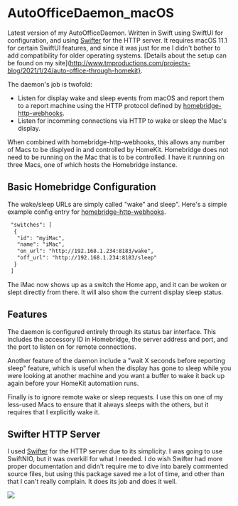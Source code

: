 # AutoOfficeDaemon_macOS
 
Latest version of my AutoOfficeDaemon.  Written in Swift using SwiftUI for configuration, and using [Swifter](https://github.com/jmcarpenter2/swifter) for the HTTP server.  It requires macOS 11.1 for certain SwiftUI features, and since it was just for me I didn't bother to add compatibility for older operating systems.
[Details about the setup can be found on my site](http://www.tmproductions.com/projects-blog/2021/1/24/auto-office-through-homekit}.

The daemon's job is twofold:
- Listen for display wake and sleep events from macOS and report them to a report machine using the HTTP protocol defined by [homebridge-http-webhooks](https://www.npmjs.com/package/homebridge-http-webhooks).
- Listen for incomming connections via HTTP to wake or sleep the Mac's display.

When combined with homebridge-http-webhooks, this allows any number of Macs to be displyed in and controlled by HomeKit.  Homebridge does not need to be running on the Mac that is to be controlled.  I have it running on three Macs, one of which hosts the Homebridge instance.

## Basic Homebridge Configuration

The wake/sleep URLs are simply called "wake" and sleep".  Here's a simple example config entry for [homebridge-http-webhooks](https://www.npmjs.com/package/homebridge-http-webhooks).

```xml
 "switches": [
  {
   "id": "myiMac",
   "name": "iMac",
   "on_url": "http://192.168.1.234:8183/wake",
   "off_url": "http://192.168.1.234:8183/sleep"
  }
 ]
```

The iMac now shows up as a switch the Home app, and it can be woken or slept directly from there.  It will also show the current display sleep status.

## Features

The daemon is configured entirely through its status bar interface.  This includes the accessory ID in Homebridge, the server address and port, and the port to listen on for remote connections.

Another feature of the daemon include a "wait X seconds before reporting sleep" feature, which is useful when the display has gone to sleep while you were looking at another machine and you want a buffer to wake it back up again before your HomeKit automatiion runs.

Finally is to ignore remote wake or sleep requests.  I use this on one of my less-used Macs to ensure that it always sleeps with the others, but it requires that I explicitly wake it.

## Swifter HTTP Server
I used [Swifter](https://github.com/jmcarpenter2/swifter) for the HTTP server due to its simplicity.  I was going to use SwiftNIO, but it was overkill for what I needed.  I do wish Swifter had more proper documentation and didn't require me to dive into barely commented source files, but using this package saved me a lot of time, and other than that I can't really complain.  It does its job and does it well.

![](https://images.squarespace-cdn.com/content/v1/510dbdc1e4b037c811a42c5a/1611529216004-ZAIBM0NT8NN509ENO0FN/ke17ZwdGBToddI8pDm48kHJEfLQYED5-xOEnUNUwgJZ7gQa3H78H3Y0txjaiv_0fDoOvxcdMmMKkDsyUqMSsMWxHk725yiiHCCLfrh8O1z5QHyNOqBUUEtDDsRWrJLTmYyyZeBpvmvOdJdoDyhppNjvFG0W_q_70fzJvFNhzDEd5N4HgfvD-fLi6OkD5kLFb/Screen+Shot+2021-01-24+at+5.59.45+PM.png?format=2500w)
